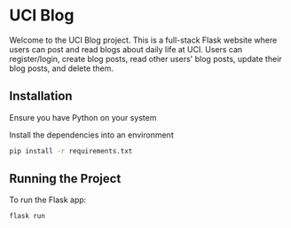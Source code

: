 # UCI Blog

Welcome to the UCI Blog project. This is a full-stack Flask website where users can post and read blogs about daily life at UCI.
Users can register/login, create blog posts, read other users' blog posts, update their blog posts, and delete them.

## Installation

Ensure you have Python on your system

Install the dependencies into an environment

```bash
pip install -r requirements.txt
```

## Running the Project

To run the Flask app:

```bash
flask run
```

